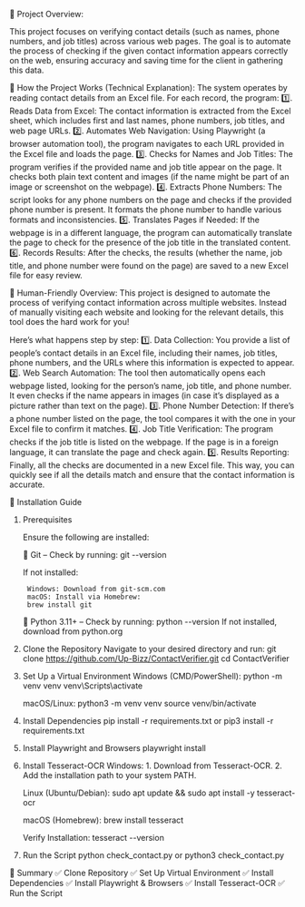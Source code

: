 📅 Project Overview:

This project focuses on verifying contact details (such as names, phone numbers, and job titles) across various web pages. The goal is to automate the process of checking if the given contact information appears correctly on the web, ensuring accuracy and saving time for the client in gathering this data.

🔔 How the Project Works (Technical Explanation):
The system operates by reading contact details from an Excel file. For each record, the program:
    1️⃣. Reads Data from Excel: The contact information is extracted from the Excel sheet, which includes first and last names, phone numbers, job titles, and web page URLs.
    2️⃣. Automates Web Navigation: Using Playwright (a browser automation tool), the program navigates to each URL provided in the Excel file and loads the page.
    3️⃣. Checks for Names and Job Titles: The program verifies if the provided name and job title appear on the page. It checks both plain text content and images (if the name might be part of an image or screenshot on the webpage).
    4️⃣. Extracts Phone Numbers: The script looks for any phone numbers on the page and checks if the provided phone number is present. It formats the phone number to handle various formats and inconsistencies.
    5️⃣. Translates Pages if Needed: If the webpage is in a different language, the program can automatically translate the page to check for the presence of the job title in the translated content.
    6️⃣. Records Results: After the checks, the results (whether the name, job title, and phone number were found on the page) are saved to a new Excel file for easy review.

🔔 Human-Friendly Overview:
This project is designed to automate the process of verifying contact information across multiple websites. Instead of manually visiting each website and looking for the relevant details, this tool does the hard work for you!

Here’s what happens step by step:
    1️⃣. Data Collection: You provide a list of people’s contact details in an Excel file, including their names, job titles, phone numbers, and the URLs where this information is expected to appear.
    2️⃣. Web Search Automation: The tool then automatically opens each webpage listed, looking for the person’s name, job title, and phone number. It even checks if the name appears in images (in case it’s displayed as a picture rather than text on the page).
    3️⃣. Phone Number Detection: If there’s a phone number listed on the page, the tool compares it with the one in your Excel file to confirm it matches.
    4️⃣. Job Title Verification: The program checks if the job title is listed on the webpage. If the page is in a foreign language, it can translate the page and check again.
    5️⃣. Results Reporting: Finally, all the checks are documented in a new Excel file. This way, you can quickly see if all the details match and ensure that the contact information is accurate.


📂 Installation Guide

1. Prerequisites

    Ensure the following are installed:

    🔹 Git – Check by running:
        git --version

    If not installed:

        Windows: Download from git-scm.com
        macOS: Install via Homebrew:
        brew install git

    🔹 Python 3.11+ – Check by running:
        python --version
    If not installed, download from python.org

2. Clone the Repository
    Navigate to your desired directory and run:
       git clone https://github.com/Up-Bizz/ContactVerifier.git
       cd ContactVerifier

3. Set Up a Virtual Environment
    Windows (CMD/PowerShell):
       python -m venv venv
       venv\Scripts\activate

   macOS/Linux:
       python3 -m venv venv
       source venv/bin/activate

4. Install Dependencies
    pip install -r requirements.txt or pip3 install -r requirements.txt

5. Install Playwright and Browsers
    playwright install

6. Install Tesseract-OCR
    Windows:
       1. Download from Tesseract-OCR.
       2. Add the installation path to your system PATH.

   Linux (Ubuntu/Debian):
       sudo apt update && sudo apt install -y tesseract-ocr

   macOS (Homebrew):
       brew install tesseract

   Verify Installation:
       tesseract --version

7. Run the Script
    python check_contact.py or python3 check_contact.py


📌 Summary
✅ Clone Repository
✅ Set Up Virtual Environment
✅ Install Dependencies
✅ Install Playwright & Browsers
✅ Install Tesseract-OCR
✅ Run the Script



